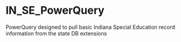 # IN_SE_PowerQuery
PowerQuery designed to pull basic Indiana Special Education record information from the state DB extensions
